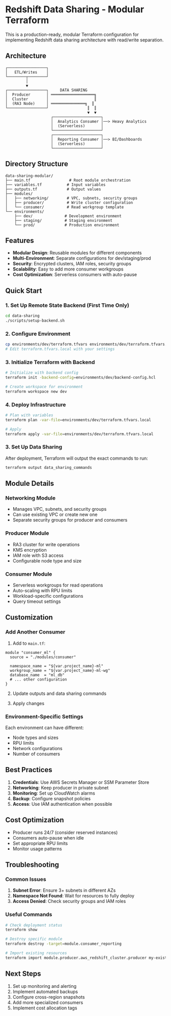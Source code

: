 # Redshift Data Sharing - Modular Terraform

This is a production-ready, modular Terraform configuration for implementing Redshift data sharing architecture with read/write separation.

## Architecture

```
┌─────────────────┐
│   ETL/Writes    │
└────────┬────────┘
         │
         ▼
┌─────────────────┐     DATA SHARING
│  Producer       │ ═══════════════════╗
│  Cluster        │                    ║
│  (RA3 Node)     │ ═══════════════╗  ║
└─────────────────┘                 ║  ║
                                    ▼  ▼
                    ┌─────────────────────┐
                    │  Analytics Consumer │──> Heavy Analytics
                    │  (Serverless)       │
                    └─────────────────────┘
                    ┌─────────────────────┐
                    │  Reporting Consumer │──> BI/Dashboards
                    │  (Serverless)       │
                    └─────────────────────┘
```

## Directory Structure

```
data-sharing-modular/
├── main.tf                 # Root module orchestration
├── variables.tf           # Input variables
├── outputs.tf             # Output values
├── modules/
│   ├── networking/        # VPC, subnets, security groups
│   ├── producer/          # Write cluster configuration
│   └── consumer/          # Read workgroup template
└── environments/
    ├── dev/              # Development environment
    ├── staging/          # Staging environment
    └── prod/             # Production environment
```

## Features

- **Modular Design**: Reusable modules for different components
- **Multi-Environment**: Separate configurations for dev/staging/prod
- **Security**: Encrypted clusters, IAM roles, security groups
- **Scalability**: Easy to add more consumer workgroups
- **Cost Optimization**: Serverless consumers with auto-pause

## Quick Start

### 1. Set Up Remote State Backend (First Time Only)

```bash
cd data-sharing
./scripts/setup-backend.sh
```

### 2. Configure Environment

```bash
cp environments/dev/terraform.tfvars environments/dev/terraform.tfvars.local
# Edit terraform.tfvars.local with your settings
```

### 3. Initialize Terraform with Backend

```bash
# Initialize with backend config
terraform init -backend-config=environments/dev/backend-config.hcl

# Create workspace for environment
terraform workspace new dev
```

### 4. Deploy Infrastructure

```bash
# Plan with variables
terraform plan -var-file=environments/dev/terraform.tfvars.local

# Apply
terraform apply -var-file=environments/dev/terraform.tfvars.local
```

### 3. Set Up Data Sharing

After deployment, Terraform will output the exact commands to run:

```bash
terraform output data_sharing_commands
```

## Module Details

### Networking Module
- Manages VPC, subnets, and security groups
- Can use existing VPC or create new one
- Separate security groups for producer and consumers

### Producer Module
- RA3 cluster for write operations
- KMS encryption
- IAM role with S3 access
- Configurable node type and size

### Consumer Module
- Serverless workgroups for read operations
- Auto-scaling with RPU limits
- Workload-specific configurations
- Query timeout settings

## Customization

### Add Another Consumer

1. Add to `main.tf`:
```hcl
module "consumer_ml" {
  source = "./modules/consumer"
  
  namespace_name = "${var.project_name}-ml"
  workgroup_name = "${var.project_name}-ml-wg"
  database_name  = "ml_db"
  # ... other configuration
}
```

2. Update outputs and data sharing commands

3. Apply changes

### Environment-Specific Settings

Each environment can have different:
- Node types and sizes
- RPU limits
- Network configurations
- Number of consumers

## Best Practices

1. **Credentials**: Use AWS Secrets Manager or SSM Parameter Store
2. **Networking**: Keep producer in private subnet
3. **Monitoring**: Set up CloudWatch alarms
4. **Backup**: Configure snapshot policies
5. **Access**: Use IAM authentication when possible

## Cost Optimization

- Producer runs 24/7 (consider reserved instances)
- Consumers auto-pause when idle
- Set appropriate RPU limits
- Monitor usage patterns

## Troubleshooting

### Common Issues

1. **Subnet Error**: Ensure 3+ subnets in different AZs
2. **Namespace Not Found**: Wait for resources to fully deploy
3. **Access Denied**: Check security groups and IAM roles

### Useful Commands

```bash
# Check deployment status
terraform show

# Destroy specific module
terraform destroy -target=module.consumer_reporting

# Import existing resources
terraform import module.producer.aws_redshift_cluster.producer my-existing-cluster
```

## Next Steps

1. Set up monitoring and alerting
2. Implement automated backups
3. Configure cross-region snapshots
4. Add more specialized consumers
5. Implement cost allocation tags